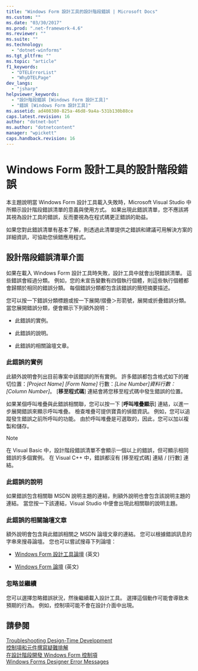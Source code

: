 ```yaml
---
title: "Windows Form 設計工具的設計階段錯誤 | Microsoft Docs"
ms.custom: ""
ms.date: "03/30/2017"
ms.prod: ".net-framework-4.6"
ms.reviewer: ""
ms.suite: ""
ms.technology: 
  - "dotnet-winforms"
ms.tgt_pltfrm: ""
ms.topic: "article"
f1_keywords: 
  - "DTELErrorList"
  - "WhyDTELPage"
dev_langs: 
  - "jsharp"
helpviewer_keywords: 
  - "設計階段錯誤 [Windows Form 設計工具]"
  - "錯誤 [Windows Form 設計工具]"
ms.assetid: ad408380-825a-46d8-9a4a-531b130b88ce
caps.latest.revision: 16
author: "dotnet-bot"
ms.author: "dotnetcontent"
manager: "wpickett"
caps.handback.revision: 16
---
```

# Windows Form 設計工具的設計階段錯誤
本主題說明當 Windows Form 設計工具載入失敗時，Microsoft Visual Studio 中所顯示設計階段錯誤清單的意義與使用方式。  如果出現此錯誤清單，您不應該將其視為設計工具的錯誤，反而要視為在程式碼更正錯誤的助益。  
  
 如果您對此錯誤清單有基本了解，則透過此清單提供之錯誤和建議可用解決方案的詳細資訊，可協助您偵錯應用程式。  
  
## 設計階段錯誤清單介面  
 如果在載入 Windows Form 設計工具時失敗，設計工具中就會出現錯誤清單。  這些錯誤會經過分類。  例如，您的未宣告變數有四個執行個體，則這些執行個體都會歸類於相同的錯誤分類。  每個錯誤分類都包含該錯誤的簡短摘要描述。  
  
 您可以按一下錯誤分類標題或按一下展開\/摺疊＞形箭號，展開或折疊錯誤分類。  當您展開錯誤分類，便會顯示下列額外說明：  
  
-   此錯誤的實例。  
  
-   此錯誤的說明。  
  
-   此錯誤的相關論壇文章。  
  
### 此錯誤的實例  
 此額外說明會列出目前專案中該錯誤的所有實例。  許多錯誤都包含格式如下的確切位置：*\[Project Name\]* *\[Form Name\]* 行數：*\[Line Number\]*資料行數：*\[Column Number\]*。  \[**移至程式碼**\] 連結會將您移至程式碼中發生錯誤的位置。  
  
 如果某個呼叫堆疊與此錯誤相關聯，您可以按一下 \[**呼叫堆疊顯示**\] 連結，以進一步展開錯誤來顯示呼叫堆疊。  檢查堆疊可提供寶貴的偵錯資訊。  例如，您可以追蹤發生錯誤之前所呼叫的功能。  由於呼叫堆疊是可選取的，因此，您可以加以複製和儲存。  
  
> [!NOTE]
>  在 Visual Basic 中，設計階段錯誤清單不會顯示一個以上的錯誤，但可顯示相同錯誤的多個實例。  在 Visual C\+\+ 中，錯誤都沒有 \[移至程式碼\] 連結 \/ \[行數\] 連結。  
  
### 此錯誤的說明  
 如果錯誤包含相關聯 MSDN 說明主題的連結，則額外說明也會包含該說明主題的連結。  當您按一下該連結，Visual Studio 中便會出現此相關聯的說明主題。  
  
### 此錯誤的相關論壇文章  
 額外說明會包含與此錯誤相關之 MSDN 論壇文章的連結。  您可以根據錯誤訊息的字串來搜尋論壇。  您也可以嘗試搜尋下列論壇：  
  
-   [Windows Form 設計工具論壇](http://go.microsoft.com/fwlink/?LinkId=203524) \(英文\)  
  
-   [Windows Form 論壇](http://go.microsoft.com/fwlink/?LinkId=203523) \(英文\)  
  
### 忽略並繼續  
 您可以選擇忽略錯誤狀況，然後繼續載入設計工具。  選擇這個動作可能會導致未預期的行為。  例如，控制項可能不會在設計介面中出現。  
  
## 請參閱  
 [Troubleshooting Design\-Time Development](../Topic/Troubleshooting%20Design-Time%20Development.md)   
 [控制項和元件撰寫疑難排解](../../../../docs/framework/winforms/controls/troubleshooting-control-and-component-authoring.md)   
 [在設計階段開發 Windows Form 控制項](../../../../docs/framework/winforms/controls/developing-windows-forms-controls-at-design-time.md)   
 [Windows Forms Designer Error Messages](http://msdn.microsoft.com/zh-tw/cf610bf4-5fe4-471c-bce7-6a05ece07bd2)